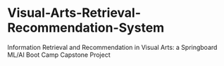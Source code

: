 # Visual-Arts-Retrieval-Recommendation-System
Information Retrieval and Recommendation in Visual Arts: a Springboard ML/AI Boot Camp Capstone Project
